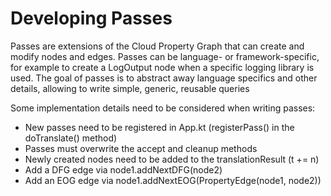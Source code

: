 # Developing Passes

Passes are extensions of the Cloud Property Graph that can create and modify nodes and edges.
Passes can be language- or framework-specific, for example to create a LogOutput node when a specific logging library is used.
The goal of passes is to abstract away language specifics and other details, allowing to write simple, generic, reusable queries

Some implementation details need to be considered when writing passes:
- New passes need to be registered in App.kt (registerPass() in the doTranslate() method)
- Passes must overwrite the accept and cleanup methods
- Newly created nodes need to be added to the translationResult (t += n)
- Add a DFG edge via node1.addNextDFG(node2)
- Add an EOG edge via node1.addNextEOG(PropertyEdge(node1, node2))